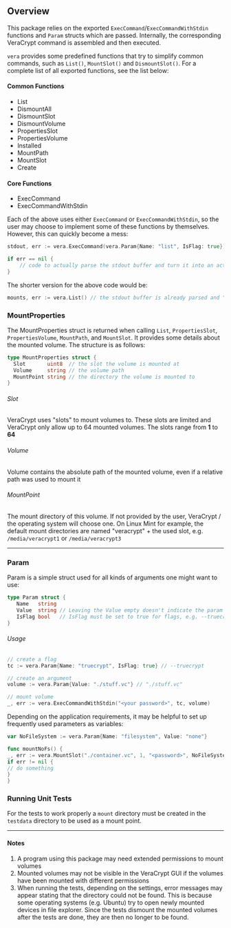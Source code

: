 ## Overview

This package relies on the exported `ExecCommand`/`ExecCommandWithStdin` functions and `Param` structs which are passed. Internally, the corresponding
VeraCrypt command is assembled and then executed.

`vera` provides some predefined functions that try to simplify common commands, such as `List()`, `MountSlot()` and
`DismountSlot()`. For a complete list of all exported functions, see the list below:

#### Common Functions
* List
* DismountAll
* DismountSlot
* DismountVolume
* PropertiesSlot
* PropertiesVolume
* Installed
* MountPath
* MountSlot
* Create

#### Core Functions
* ExecCommand
* ExecCommandWithStdin

Each of the above uses either `ExecCommand` or `ExecCommandWithStdin`, so the user may choose to implement some of these functions by
themselves. However, this can quickly become a mess:
```go
stdout, err := vera.ExecCommand(vera.Param{Name: "list", IsFlag: true})

if err == nil {
    // code to actually parse the stdout buffer and turn it into an actual list
}
```
The shorter version for the above code would be:
```go
mounts, err := vera.List() // the stdout buffer is already parsed and "mounts" contains a list of MountProperties
```

### MountProperties

The MountProperties struct is returned when calling `List`, `PropertiesSlot`, `PropertiesVolume`, `MountPath`, and `MountSlot`. It
provides some details about the mounted volume. The structure is as follows:

```go
type MountProperties struct {
  Slot       uint8  // the slot the volume is mounted at
  Volume     string // the volume path
  MountPoint string // the directory the volume is mounted to
}
```

###### Slot

VeraCrypt uses "slots" to mount volumes to. These slots are limited and VeraCrypt only allow up to 64 mounted volumes.
The slots range from **1** to **64**

###### Volume

Volume contains the absolute path of the mounted volume, even if a relative path was used to mount it

###### MountPoint

The mount directory of this volume. If not provided by the user, VeraCrypt / the operating system will choose one. On
Linux Mint for example, the default mount directories are named "veracrypt" + the used slot, e.g. `/media/veracrypt1` or
`/media/veracrypt3`

---

### Param

Param is a simple struct used for all kinds of arguments one might want to use:

```go
type Param struct {
   Name   string
   Value  string // Leaving the Value empty doesn't indicate the param is a flag, use IsFlag instead
   IsFlag bool   // IsFlag must be set to true for flags, e.g. --truecrypt or --version
}
```
###### Usage
```go
// create a flag
tc := vera.Param{Name: "truecrypt", IsFlag: true} // --truecrypt

// create an argument
volume := vera.Param{Value: "./stuff.vc"} // "./stuff.vc"

// mount volume
_, err := vera.ExecCommandWithStdin("<your password>", tc, volume)
```

Depending on the application requirements, it may be helpful to set up frequently used parameters as variables:
```go
var NoFileSystem := vera.Param{Name: "filesystem", Value: "none"}

func mountNoFs() {
_, err := vera.MountSlot("./container.vc", 1, "<password>", NoFileSystem)
if err != nil {
// do something
}
}
```

### Running Unit Tests
For the tests to work properly a `mount` directory must be created in the `testdata` directory to be used as a mount point.

---
#### Notes

1. A program using this package may need extended permissions to mount volumes
2. Mounted volumes may not be visible in the VeraCrypt GUI if the volumes have been mounted with different permissions
3. When running the tests, depending on the settings, error messages may appear stating that the directory could
   not be found. This is because some operating systems (e.g. Ubuntu) try to open newly mounted devices in file
   explorer. Since the tests dismount the mounted volumes after the tests are done, they are then no longer to be found.
